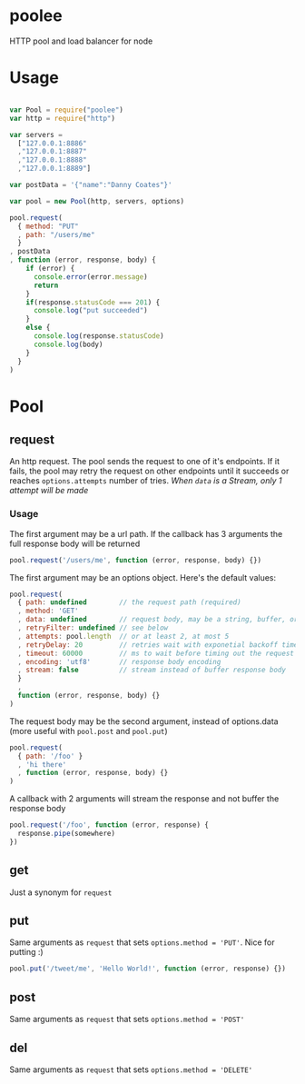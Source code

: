 # poolee

HTTP pool and load balancer for node

# Usage

```javascript

var Pool = require("poolee")
var http = require("http")

var servers =
  ["127.0.0.1:8886"
  ,"127.0.0.1:8887"
  ,"127.0.0.1:8888"
  ,"127.0.0.1:8889"]

var postData = '{"name":"Danny Coates"}'

var pool = new Pool(http, servers, options)

pool.request(
  { method: "PUT"
  , path: "/users/me"
  }
, postData
, function (error, response, body) {
    if (error) {
      console.error(error.message)
      return
    }
    if(response.statusCode === 201) {
      console.log("put succeeded")
    }
    else {
      console.log(response.statusCode)
      console.log(body)
    }
  }
)

```

# Pool

## request

An http request. The pool sends the request to one of it's endpoints. If it fails,
the pool may retry the request on other endpoints until it succeeds or reaches
`options.attempts` number of tries. *When `data` is a Stream, only 1 attempt will be made*

### Usage


The first argument may be a url path.
If the callback has 3 arguments the full response body will be returned

```javascript
pool.request('/users/me', function (error, response, body) {})
```

The first argument may be an options object.
Here's the default values:

```javascript
pool.request(
  { path: undefined        // the request path (required)
  , method: 'GET'
  , data: undefined        // request body, may be a string, buffer, or stream
  , retryFilter: undefined // see below
  , attempts: pool.length  // or at least 2, at most 5
  , retryDelay: 20         // retries wait with exponetial backoff times this number of ms
  , timeout: 60000         // ms to wait before timing out the request
  , encoding: 'utf8'       // response body encoding
  , stream: false          // stream instead of buffer response body
  }
  ,
  function (error, response, body) {}
)
```

The request body may be the second argument, instead of options.data (more useful
with `pool.post` and `pool.put`)

```javascript
pool.request(
  { path: '/foo' }
  , 'hi there'
  , function (error, response, body) {}
)
```

A callback with 2 arguments will stream the response and not buffer the response body

```javascript
pool.request('/foo', function (error, response) {
  response.pipe(somewhere)
})
```

## get

Just a synonym for `request`

## put

Same arguments as `request` that sets `options.method = 'PUT'`. Nice for putting :)

```javascript
pool.put('/tweet/me', 'Hello World!', function (error, response) {})
```

## post

Same arguments as `request` that sets `options.method = 'POST'`

## del

Same arguments as `request` that sets `options.method = 'DELETE'`
